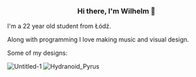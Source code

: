 <h3 align="center">Hi there, I'm Wilhelm 👋</h3>

<span align="center">I'm a 22 year old student from Łódź.</span>

Along with programming I love making music and visual design.

Some of my designs:

![Untitled-1](https://user-images.githubusercontent.com/73279204/208081152-cc31f8e0-4cc9-41b4-a035-57143030162e.png)
![Hydranoid_Pyrus](https://user-images.githubusercontent.com/73279204/208081455-d7ae65b7-0547-43cb-b1bf-337dfcaf047e.png)


